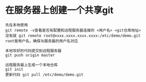 # 在服务器上创建一个共享git
	先在本地使用
	git remote -v查看是否有配置和远程服务器连接的 <用户名> <git仓库地址>
	没有就 git remote root@xxxx.xxxx.xxxx.xxxx:/etc/demo/demo.git
	root是用户名，确保与服务器的用户名对应
	
	本地写好的代码提交到远程服务器
	git push origin master
	
	远程服务器上生成一个本地仓库
	git init
	更新代码 git pull /etc/demo/demo.git
